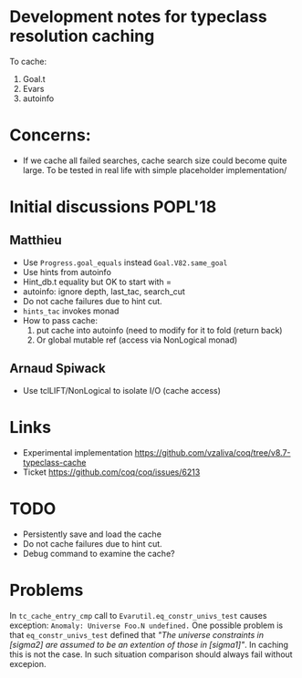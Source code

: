 # Development notes for typeclass resolution caching #

To cache:

1. Goal.t
2. Evars
3. autoinfo

# Concerns: #

* If we cache all failed searches, cache search size could become quite large. To be tested in real life with simple placeholder implementation/

# Initial discussions POPL'18 #

## Matthieu ##
* Use `Progress.goal_equals` instead `Goal.V82.same_goal`
* Use hints from autoinfo
* Hint_db.t equality but OK to start with =
* autoinfo: ignore depth, last_tac, search_cut
* Do not cache failures due to hint cut.
* `hints_tac` invokes monad
* How to pass cache:
  1. put cache into autoinfo (need to modify for it to fold (return back)
  2. Or global mutable ref (access via NonLogical monad)

## Arnaud Spiwack ##
* Use tclLIFT/NonLogical to isolate I/O (cache access)

# Links #
* Experimental implementation https://github.com/vzaliva/coq/tree/v8.7-typeclass-cache
* Ticket https://github.com/coq/coq/issues/6213

# TODO #
* Persistently save and load the cache
* Do not cache failures due to hint cut.
* Debug command to examine the cache?

# Problems #

In `tc_cache_entry_cmp` call to `Evarutil.eq_constr_univs_test` causes exception: `Anomaly: Universe Foo.N undefined.` One possible problem is that `eq_constr_univs_test` defined that *"The universe constraints in [sigma2] are assumed to be an extention of those in [sigma1]"*. In caching this is not the case. In such situation comparison should always fail without excepion.







